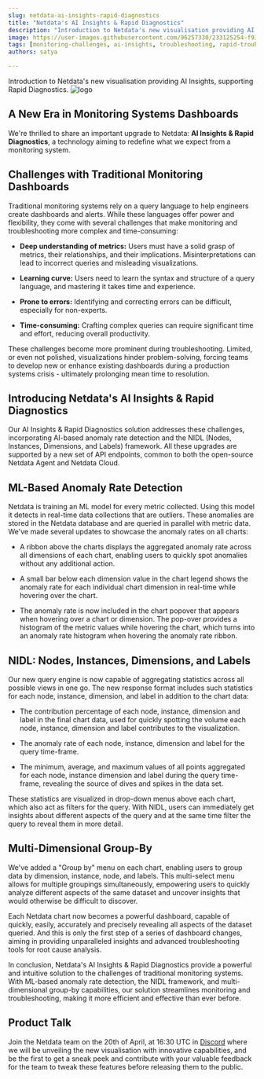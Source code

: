 ```yaml
---
slug: netdata-ai-insights-rapid-diagnostics
title: "Netdata's AI Insights & Rapid Diagnostics"
description: "Introduction to Netdata's new visualisation providing AI Insights, supporting Rapid Diagnostics"
image: https://user-images.githubusercontent.com/96257330/233125254-f93c9520-0a3f-4844-8d43-1f3202a5e411.png
tags: [monitoring-challenges, ai-insights, troubleshooting, rapid-troubleshooting, charts, visualisation,machine-learning]
authors: satya

---
```


Introduction to Netdata's new visualisation providing AI Insights, supporting Rapid Diagnostics.
![logo](https://user-images.githubusercontent.com/96257330/233125254-f93c9520-0a3f-4844-8d43-1f3202a5e411.png)

<!--truncate-->

## A New Era in Monitoring Systems Dashboards

We're thrilled to share an important upgrade to Netdata: **AI Insights & Rapid Diagnostics**, a technology aiming to redefine what we expect from a monitoring system.

## Challenges with Traditional Monitoring Dashboards

Traditional monitoring systems rely on a query language to help engineers create dashboards and alerts. While these languages offer power and flexibility, they come with several challenges that make monitoring and troubleshooting more complex and time-consuming:

- **Deep understanding of metrics:** Users must have a solid grasp of metrics, their relationships, and their implications. Misinterpretations can lead to incorrect queries and misleading visualizations.

- **Learning curve:** Users need to learn the syntax and structure of a query language, and mastering it takes time and experience.

- **Prone to errors:** Identifying and correcting errors can be difficult, especially for non-experts.

- **Time-consuming:** Crafting complex queries can require significant time and effort, reducing overall productivity.

These challenges become more prominent during troubleshooting. Limited, or even not polished, visualizations hinder problem-solving, forcing teams to develop new or enhance existing dashboards during a production systems crisis - ultimately prolonging mean time to resolution.

## Introducing Netdata's AI Insights & Rapid Diagnostics

Our AI Insights & Rapid Diagnostics solution addresses these challenges, incorporating AI-based anomaly rate detection and the NIDL (Nodes, Instances, Dimensions, and Labels) framework.
All these upgrades are supported by a new set of API endpoints, common to both the open-source Netdata Agent and Netdata Cloud.

## ML-Based Anomaly Rate Detection

Netdata is training an ML model for every metric collected. Using this model it detects in real-time data collections that are outliers. These anomalies are stored in the Netdata database and are queried in parallel with metric data.
We've made several updates to showcase the anomaly rates on all charts:

- A ribbon above the charts displays the aggregated anomaly rate across all dimensions of each chart, enabling users to quickly spot anomalies without any additional action.


- A small bar below each dimension value in the chart legend shows the anomaly rate for each individual chart dimension in real-time while hovering over the chart.


- The anomaly rate is now included in the chart popover that appears when hovering over a chart or dimension. The pop-over provides a histogram of the metric values while hovering the chart, which turns into an anomaly rate histogram when hovering the anomaly rate ribbon.

## NIDL: Nodes, Instances, Dimensions, and Labels

Our new query engine is now capable of aggregating statistics across all possible views in one go. The new response format includes such statistics for each node, instance, dimension, and label in addition to the chart data:

- The contribution percentage of each node, instance, dimension and label in the final chart data, used for quickly spotting the volume each node, instance, dimension and label contributes to the visualization.

- The anomaly rate of each node, instance, dimension and label for the query time-frame.

- The minimum, average, and maximum values of all points aggregated for each node, instance dimension and label during the query time-frame, revealing the source of dives and spikes in the data set.


These statistics are visualized in drop-down menus above each chart, which also act as filters for the query. With NIDL, users can immediately get insights about different aspects of the query and at the same time filter the query to reveal them in more detail.

## Multi-Dimensional Group-By

We've added a "Group by" menu on each chart, enabling users to group data by dimension, instance, node, and labels. This multi-select menu allows for multiple groupings simultaneously, empowering users to quickly analyze different aspects of the same dataset and uncover insights that would otherwise be difficult to discover.

Each Netdata chart now becomes a powerful dashboard, capable of quickly, easily, accurately and precisely revealing all aspects of the dataset queried. And this is only the first step of a series of dashboard changes, aiming in providing unparalleled insights and advanced troubleshooting tools for root cause analysis.

In conclusion, Netdata's AI Insights & Rapid Diagnostics provide a powerful and intuitive solution to the challenges of traditional monitoring systems. With ML-based anomaly rate detection, the NIDL framework, and multi-dimensional group-by capabilities, our solution streamlines monitoring and troubleshooting, making it more efficient and effective than ever before.

## Product Talk

Join the Netdata team on the 20th of April, at 16:30 UTC in [Discord](https://discord.gg/fM5RQBzH?event=1097471931957121094) where we will be unveiling the new visualisation with innovative capabilities, and be the first to get a sneak peek and contribute with your valuable feedback for the team to tweak these features before releasing them to the public.

